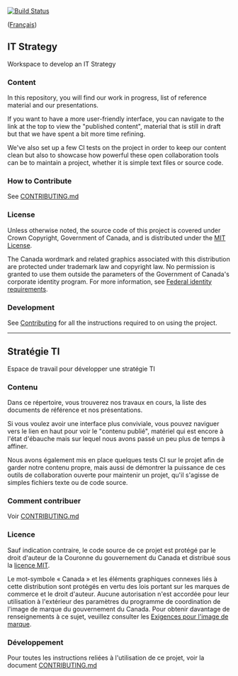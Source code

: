 [![Build Status](https://travis-ci.com/sara-sabr/ITStrategy.svg?branch=master)](https://travis-ci.com/sara-sabr/ITStrategy)

([Français](#strategie-ti))

## IT Strategy

Workspace to develop an IT Strategy

### Content

In this repository, you will find our work in progress, list of reference material and our presentations.

If you want to have a more user-friendly interface, you can navigate to the link at the top to view the "published content", material that is still in draft but that we have spent a bit more time refining.

We've also set up a few CI tests on the project in order to keep our content clean but also to showcase how powerful these open collaboration tools can be to maintain a project, whether it is simple text files or source code.

### How to Contribute

See [CONTRIBUTING.md](CONTRIBUTING.md)

### License

Unless otherwise noted, the source code of this project is covered under Crown Copyright, Government of Canada, and is distributed under the [MIT License](LICENSE).

The Canada wordmark and related graphics associated with this distribution are protected under trademark law and copyright law.
No permission is granted to use them outside the parameters of the Government of Canada's corporate identity program.
For more information, see [Federal identity requirements](https://www.canada.ca/en/treasury-board-secretariat/topics/government-communications/federal-identity-requirements.html).

### Development

See [Contributing](CONTRIBUTING.md) for all the instructions required to on using the project.

______________________

## Stratégie TI

Espace de travail pour développer une stratégie TI

### Contenu

Dans ce répertoire, vous trouverez nos travaux en cours, la liste des documents de référence et nos présentations.

Si vous voulez avoir une interface plus conviviale, vous pouvez naviguer vers le lien en haut pour voir le "contenu publié", matériel qui est encore à l'état d'ébauche mais sur lequel nous avons passé un peu plus de temps à affiner.

Nous avons également mis en place quelques tests CI sur le projet afin de garder notre contenu propre, mais aussi de démontrer la puissance de ces outils de collaboration ouverte pour maintenir un projet, qu'il s'agisse de simples fichiers texte ou de code source.

### Comment contribuer

Voir [CONTRIBUTING.md](CONTRIBUTING.md)

### Licence

Sauf indication contraire, le code source de ce projet est protégé par le droit d'auteur de la Couronne du gouvernement du Canada et distribué sous la [licence MIT](LICENSE).

Le mot-symbole « Canada » et les éléments graphiques connexes liés à cette distribution sont protégés en vertu des lois portant sur les marques de commerce et le droit d'auteur.
Aucune autorisation n'est accordée pour leur utilisation à l'extérieur des paramètres du programme de coordination de l'image de marque du gouvernement du Canada.
Pour obtenir davantage de renseignements à ce sujet, veuillez consulter les [Exigences pour l'image de marque](https://www.canada.ca/fr/secretariat-conseil-tresor/sujets/communications-gouvernementales/exigences-image-marque.html).

### Développement

Pour toutes les instructions reliées à l'utilisation de ce projet, voir la document [CONTRIBUTING.md](CONTRIBUTING.md)
